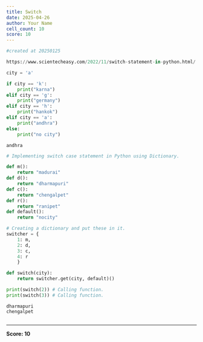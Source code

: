 ```yaml
---
title: Switch
date: 2025-04-26
author: Your Name
cell_count: 10
score: 10
---
```


```python
#created at 20250125
```


```python
https://www.scientecheasy.com/2022/11/switch-statement-in-python.html/
```


```python
city = 'a'
```


```python
if city == 'k':
    print("karna")
elif city == 'g':
    print("germany")
elif city == 'h':
    print("hankok")
elif city == 'a':
    print("andhra")
else:
    print("no city")
```

    andhra



```python
# Implementing switch case statement in Python using Dictionary.
```


```python
def m():
    return "madurai"
def d():
    return "dharmapuri"
def c():
    return "chengalpet"
def r():
    return "ranipet"
def default():
    return "nocity"
```


```python
# Creating a dictionary and put these in it.
switcher = {
    1: m,
    2: d,
    3: c,
    4: r
    }
```


```python
def switch(city):
    return switcher.get(city, default)()
```


```python
print(switch(2)) # Calling function.
print(switch(3)) # Calling function.
```

    dharmapuri
    chengalpet



```python

```


---
**Score: 10**